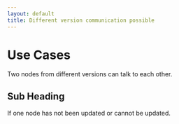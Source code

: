 ```yaml
---
layout: default
title: Different version communication possible
---
```


# Use Cases

Two nodes from different versions can talk to each other. 

## Sub Heading

If one node has not been updated or cannot be updated. 



